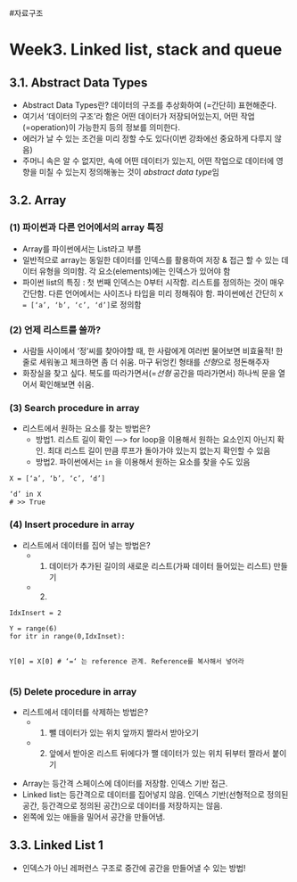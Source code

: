 #자료구조

# Week3. Linked list, stack and queue
## 3.1. Abstract Data Types
* Abstract Data Types란? 데이터의 구조를 추상화하여 (=간단히) 표현해준다.
* 여기서 ‘데이터의 구조’라 함은 어떤 데이터가 저장되어있는지, 어떤 작업(=operation)이 가능한지 등의 정보를 의미한다. 
* 에러가 날 수 있는 조건을 미리 정할 수도 있다(이번 강좌에선 중요하게 다루지 않음)
* 주머니 속은 알 수 없지만, 속에 어떤 데이터가 있는지, 어떤 작업으로 데이터에 영향을 미칠 수 있는지 정의해놓는 것이 *abstract data type*임

## 3.2. Array
### (1) 파이썬과 다른 언어에서의 array 특징
* Array를 파이썬에서는 List라고 부름
* 일반적으로 array는 동일한 데이터를 인덱스를 활용하여 저장 & 접근 할 수 있는 데이터 유형을 의미함. 각 요소(elements)에는 인덱스가 있어야 함
* 파이썬 list의 특징 : 첫 번째 인덱스는 0부터 시작함. 리스트를 정의하는 것이 매우  간단함. 다른 언어에서는 사이즈나 타입을 미리 정해줘야 함. 파이썬에선 간단히  `X = [‘a’, ‘b’, ‘c’, ‘d’]`로 정의함

### (2) 언제 리스트를 쓸까?
* 사람들 사이에서 ‘정’씨를 찾아야할 때, 한 사람에게 여러번 물어보면 비효율적! 한 줄로 세워놓고 체크하면 좀 더 쉬움. 마구 뒤엉킨 형태를 *선형*으로 정돈해주자
* 화장실을 찾고 싶다. 복도를 따라가면서(=*선형* 공간을 따라가면서)  하나씩 문을 열어서 확인해보면 쉬움.

### (3) Search procedure in array
* 리스트에서 원하는 요소를 찾는 방법은? 
	* 방법1. 리스트 길이 확인 —> for loop을 이용해서 원하는 요소인지 아닌지 확인. 최대 리스트 길이 만큼 루프가 돌아가야 있는지 없는지 확인할 수 있음
	* 방법2. 파이썬에서는 `in` 을 이용해서 원하는 요소를 찾을 수도 있음
```
X = [‘a’, ‘b’, ‘c’, ‘d’]

‘d’ in X 
# >> True
```

### (4) Insert procedure in array
* 리스트에서 데이터를 집어 넣는 방법은?
	* 1) 데이터가 추가된 길이의 새로운 리스트(가짜 데이터 들어있는 리스트) 만들기 
	* 2) 
```
IdxInsert = 2

Y = range(6) 
for itr in range(0,IdxInset):
    

Y[0] = X[0] # ‘=‘ 는 reference 관계. Reference를 복사해서 넣어라
 
```
### (5) Delete procedure in array
* 리스트에서 데이터를 삭제하는 방법은? 
	* 1) 뺄 데이터가 있는 위치 앞까지 짤라서 받아오기
	* 2) 앞에서 받아온 리스트 뒤에다가 쨀 데이터가 있는 위치 뒤부터 짤라서 붙이기

- Array는 등간격 스페이스에 데이터를 저장함. 인덱스 기반 접근. 
- Linked list는 등간격으로 데이터를 집어넣지 않음. 인덱스 기반(선형적으로 정의된 공간, 등간격으로 정의된 공간)으로 데이터를 저장하지는 않음. 
- 왼쪽에 있는 애들을 밀어서 공간을 만들어냄. 


## 3.3. Linked List 1
- 인덱스가 아닌 레퍼런스 구조로 중간에 공간을 만들어낼 수 있는 방법!


